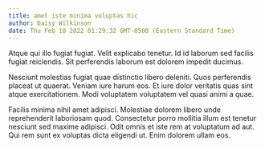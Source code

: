 ```yaml
---
title: amet iste minima voluptas hic
author: Daisy Wilkinson
date: Thu Feb 10 2022 01:29:32 GMT-0500 (Eastern Standard Time)
---
```

Atque qui illo fugiat fugiat. Velit explicabo tenetur. Id id laborum sed facilis fugiat reiciendis. Sit perferendis laborum est dolorem impedit ducimus.

 Nesciunt molestias fugiat quae distinctio libero deleniti. Quos perferendis placeat ut quaerat. Veniam iure harum eos. Et iure dolor veritatis quas sint atque exercitationem. Modi voluptatem voluptatem vel quasi animi a quae.

 Facilis minima nihil amet adipisci. Molestiae dolorem libero unde reprehenderit laboriosam quod. Consectetur porro mollitia illum est tenetur nesciunt sed maxime adipisci. Odit omnis et iste rem at voluptatum ad aut. Qui rem sunt ex voluptas dicta eligendi ut. Enim dolorem ullam eos.